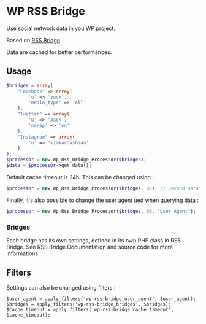 # WP RSS Bridge

Use social network data in you WP project.

Based on [RSS Bridge](https://github.com/RSS-Bridge/rss-bridge/)

Data are cached for better performances.

## Usage

```php
$bridges = array(
    "Facebook" => array(
        'u' => 'zuck',
        'media_type' => 'all'
    ),
    "Twitter" => array(
        'u' => 'Jack',
        'norep' => 'on'
    ),
    "Instagram" => array(
        'u' => 'kimkardashian'
    )
);
$processor = new Wp_Rss_Bridge_Processor($bridges);
$data = $processor->get_data();
```

Default cache timeout is 24h. This can be changed using : 

```php
$processor = new Wp_Rss_Bridge_Processor($bridges, 60); // Second parameter is cache timeout in seconds.
```

Finally, it's also possible to change the user agent ued when querying data : 

```php
$processor = new Wp_Rss_Bridge_Processor($bridges, 60, "User Agent");
```

### Bridges

Each bridge has its own settings, defined in its own PHP class in RSS Bridge. See RSS Bridge Documentation and source code for more informations.

## Filters

Settings can also be changed using filters : 

```
$user_agent = apply_filters('wp-rss-bridge_user_agent', $user_agent);
$bridges = apply_filters('wp-rss-bridge_bridges', $bridges);
$cache_timeout = apply_filters('wp-rss-bridge_cache_timeout', $cache_timeout);
```